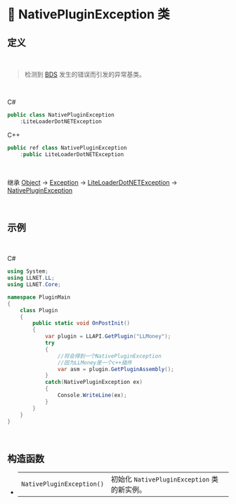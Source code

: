 # 🔖 NativePluginException 类

## 定义

<br>

> 检测到 [BDS](https://www.minecraft.net/en-us/download/server/bedrock) 发生的错误而引发的异常基类。

<br>

C#
```cs
public class NativePluginException
    :LiteLoaderDotNETException
```
C++
```cpp
public ref class NativePluginException
    :public LiteLoaderDotNETException
```
<br>

继承 [Object](https://docs.microsoft.com/zh-cn/DotNET/api/system.object?view=net-6.0) → [Exception](https://docs.microsoft.com/zh-cn/DotNET/api/system.exception?view=net-6.0) → [LiteLoaderDotNETException](zh_CN/NET/APIs/Namespace/LLNET.Core/Class/LiteLoaderDotNETException/LiteLoaderDotNETException.md) → 
[NativePluginException](zh_CN/NET/APIs/Namespace/LLNET.Core/Class/NativePluginException/NativePluginException.md)

<br>

## 示例

<br>


C#
```cs
using System;
using LLNET.LL;
using LLNET.Core;

namespace PluginMain
{
    class Plugin
    {
        public static void OnPostInit()
        {
            var plugin = LLAPI.GetPlugin("LLMoney");
            try
            {
                //将会得到一个NativePluginException
                //因为LLMoney是一个c++插件
                var asm = plugin.GetPluginAssembly();
            }
            catch(NativePluginException ex)
            {
                Console.WriteLine(ex);
            }
        }
    }
}

```

<br>

## 构造函数
- 
    |||
    |-|-|
    |`NativePluginException()`|初始化 `NativePluginException` 类的新实例。|

<br>



